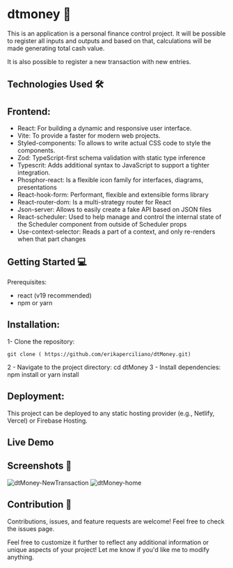 # dtmoney 🤑

This is an application is a personal finance control project. It will be possible to register all inputs and outputs and based on that, calculations will be made generating total cash value.

It is also possible to register a new transaction with new entries.

## Technologies Used 🛠️

## Frontend:
- React: For building a dynamic and responsive user interface.
- Vite: To provide a faster for modern web projects.
- Styled-components: To allows  to write actual CSS code to style the components.
- Zod: TypeScript-first schema validation with static type inference
- Typescrit: Adds additional syntax to JavaScript to support a tighter integration.
- Phosphor-react: Is a flexible icon family for interfaces, diagrams, presentations
- React-hook-form: Performant, flexible and extensible forms library 
- React-router-dom: Is a multi-strategy router for React
- Json-server: Allows  to easily create a fake API based on JSON files
- React-scheduler: Used to help manage and control the internal state of the Scheduler component from outside of Scheduler props
- Use-context-selector: Reads a part of a context, and only re-renders when that part changes

## Getting Started 💻
Prerequisites:
 - react (v19 recommended)
 - npm or yarn

## Installation:
1- Clone the repository:

    git clone ( https://github.com/erikaperciliano/dtMoney.git) 

2 - Navigate to the project directory:
    cd dtMoney
3 - Install dependencies:
   npm install
or
    yarn install

## Deployment:
This project can be deployed to any static hosting provider (e.g., Netlify, Vercel) or Firebase Hosting.

## Live Demo


## Screenshots 📸
![dtMoney-NewTransaction](https://github.com/user-attachments/assets/02e6bfb3-62f4-4894-8d34-e0fd3f60c64a)
![dtMoney-home](https://github.com/user-attachments/assets/b2dd1269-ab2f-45b3-ac4e-394adb70df48)



## Contribution 🤝
Contributions, issues, and feature requests are welcome!
Feel free to check the issues page.

Feel free to customize it further to reflect any additional information or unique aspects of your project! Let me know if you'd like me to modify anything.
      
   
